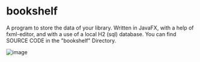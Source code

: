 # bookshelf
A program to store the data of your library. Written in JavaFX, with a help of fxml-editor, and with a use of a local H2 (sql) database.
You can find SOURCE CODE in the "bookshelf" Directory.

![image](https://github.com/miklos1125/bookshelf/assets/127934692/79093bfa-0dbf-4ec3-92a1-3b1e7b7545ce)


